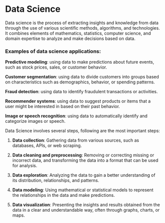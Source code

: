 # Data Science
Data science is the process of extracting insights and knowledge from data through the use of various scientific methods, algorithms, and technologies. It combines elements of mathematics, statistics, computer science, and domain expertise to analyze and make decisions based on data.

### Examples of data science applications:

**Predictive modeling**: using data to make predictions about future events, such as stock prices, sales, or customer behavior.

**Customer segmentation**: using data to divide customers into groups based on characteristics such as demographics, behavior, or spending patterns.

**Fraud detection**: using data to identify fraudulent transactions or activities.

**Recommender systems**: using data to suggest products or items that a user might be interested in based on their past behavior.

**Image or speech recognition**: using data to automatically identify and categorize images or speech.

Data Science involves several steps, following are the most important steps:

1. **Data collection**: Gathering data from various sources, such as databases, APIs, or web scraping.

2. **Data cleaning and preprocessing**: Removing or correcting missing or incorrect data, and transforming the data into a format that can be used for analysis.

3. **Data exploration**: Analyzing the data to gain a better understanding of its distribution, relationships, and patterns.

4. **Data modeling**: Using mathematical or statistical models to represent the relationships in the data and make predictions.

5. **Data visualization**: Presenting the insights and results obtained from the data in a clear and understandable way, often through graphs, charts, or maps.
